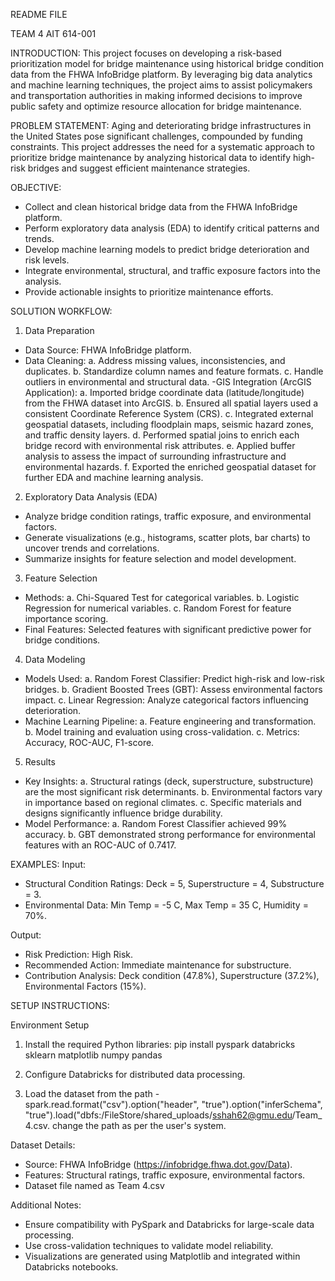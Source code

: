 README FILE

TEAM 4
AIT 614-001

INTRODUCTION:
This project focuses on developing a risk-based prioritization model for bridge maintenance using historical bridge condition data from the FHWA InfoBridge platform. By leveraging big data analytics and machine learning techniques, the project aims to assist policymakers and transportation authorities in making informed decisions to improve public safety and optimize resource allocation for bridge maintenance.

PROBLEM STATEMENT:
Aging and deteriorating bridge infrastructures in the United States pose significant challenges, compounded by funding constraints. This project addresses the need for a systematic approach to prioritize bridge maintenance by analyzing historical data to identify high-risk bridges and suggest efficient maintenance strategies.

OBJECTIVE:
- Collect and clean historical bridge data from the FHWA InfoBridge platform.
- Perform exploratory data analysis (EDA) to identify critical patterns and trends.
- Develop machine learning models to predict bridge deterioration and risk levels.
- Integrate environmental, structural, and traffic exposure factors into the analysis.
- Provide actionable insights to prioritize maintenance efforts.

SOLUTION WORKFLOW:
1. Data Preparation
- Data Source: FHWA InfoBridge platform.
- Data Cleaning:
  a. Address missing values, inconsistencies, and duplicates.
  b. Standardize column names and feature formats.
  c. Handle outliers in environmental and structural data.
-GIS Integration (ArcGIS Application):
  a. Imported bridge coordinate data (latitude/longitude) from the FHWA dataset into ArcGIS.
  b. Ensured all spatial layers used a consistent Coordinate Reference System (CRS).
  c. Integrated external geospatial datasets, including floodplain maps, seismic hazard zones, and traffic density layers.
  d. Performed spatial joins to enrich each bridge record with environmental risk attributes.
  e. Applied buffer analysis to assess the impact of surrounding infrastructure and environmental hazards.
  f. Exported the enriched geospatial dataset for further EDA and machine learning analysis.

2. Exploratory Data Analysis (EDA)
- Analyze bridge condition ratings, traffic exposure, and environmental factors.
- Generate visualizations (e.g., histograms, scatter plots, bar charts) to uncover trends and correlations.
- Summarize insights for feature selection and model development.

3. Feature Selection
- Methods:
  a. Chi-Squared Test for categorical variables.
  b. Logistic Regression for numerical variables.
  c. Random Forest for feature importance scoring.
- Final Features: Selected features with significant predictive power for bridge conditions.

4. Data Modeling
- Models Used:
  a. Random Forest Classifier: Predict high-risk and low-risk bridges.
  b. Gradient Boosted Trees (GBT): Assess environmental factors  impact.
  c. Linear Regression: Analyze categorical factors influencing deterioration.
- Machine Learning Pipeline:
  a. Feature engineering and transformation.
  b. Model training and evaluation using cross-validation.
  c. Metrics: Accuracy, ROC-AUC, F1-score.

5. Results
- Key Insights:
  a. Structural ratings (deck, superstructure, substructure) are the most significant risk determinants.
  b. Environmental factors vary in importance based on regional climates.
  c. Specific materials and designs significantly influence bridge durability.
- Model Performance:
  a. Random Forest Classifier achieved 99% accuracy.
  b. GBT demonstrated strong performance for environmental features with an ROC-AUC of 0.7417.


EXAMPLES:
Input:
- Structural Condition Ratings: Deck = 5, Superstructure = 4, Substructure = 3.
- Environmental Data: Min Temp = -5 C, Max Temp = 35 C, Humidity = 70%.

Output:
- Risk Prediction: High Risk.
- Recommended Action: Immediate maintenance for substructure.
- Contribution Analysis: Deck condition (47.8%), Superstructure (37.2%), Environmental Factors (15%).

SETUP INSTRUCTIONS:

Environment Setup
1. Install the required Python libraries:
   pip install pyspark databricks sklearn matplotlib numpy pandas

2. Configure Databricks for distributed data processing.
3. Load the dataset from the path - spark.read.format("csv").option("header", "true").option("inferSchema", "true").load("dbfs:/FileStore/shared_uploads/sshah62@gmu.edu/Team_4.csv. 
   change the path as per the user's system.

Dataset Details:
- Source: FHWA InfoBridge (https://infobridge.fhwa.dot.gov/Data).
- Features: Structural ratings, traffic exposure, environmental factors.
- Dataset file named as Team 4.csv

Additional Notes:
- Ensure compatibility with PySpark and Databricks for large-scale data processing.
- Use cross-validation techniques to validate model reliability.
- Visualizations are generated using Matplotlib and integrated within Databricks notebooks.
